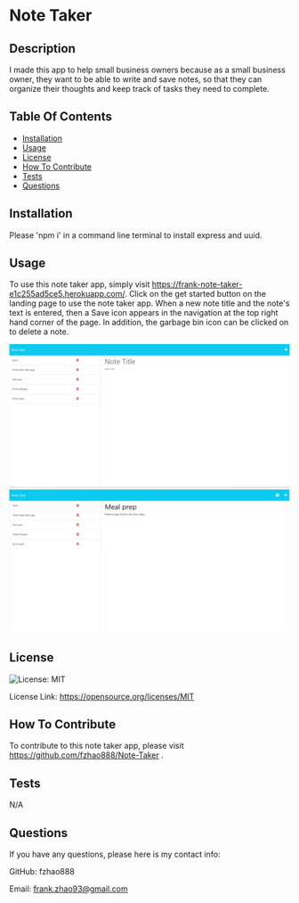 # Note Taker    

  ## Description
  I made this app to help small business owners because as a small business owner, they want to be able to write and save notes, so that they can organize their thoughts and keep track of tasks they need to complete.
  
  
  ## Table Of Contents
  - [Installation](#installation)
  - [Usage](#usage)
  - [License](#license)
  - [How To Contribute](#how-to-contribute)
  - [Tests](#tests)
  - [Questions](#questions)
         
  
  ## Installation
  Please 'npm i' in a command line terminal to install express and uuid. 
  
  ## Usage
  To use this note taker app, simply visit https://frank-note-taker-e1c255ad5ce5.herokuapp.com/. Click on the get started button on the landing page to use the note taker app.  When  a new note title and the note's text is entered, then a Save icon appears in the navigation at the top right hand corner of the page.  In addition, the garbage bin icon can be clicked on to delete a note.
  
  ![Screenshot of webpage](/public/assets/images/notetaker_sample.png)
  ![Screenshot of webpage](/public/assets/images/notetaker_sample2.png)

  ## License
  ![License: MIT](https://img.shields.io/badge/License-MIT-yellow.svg)

  License Link: https://opensource.org/licenses/MIT
  
  ## How To Contribute
  To contribute to this note taker app, please visit https://github.com/fzhao888/Note-Taker .
  
  ## Tests
  N/A
  
  ## Questions
  If you have any questions, please here is my contact info:

  GitHub: fzhao888

  Email: frank.zhao93@gmail.com